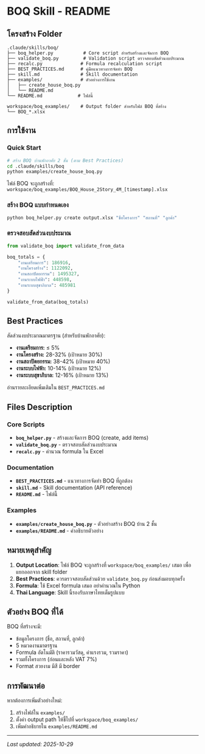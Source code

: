 # BOQ Skill - README

## โครงสร้าง Folder

```
.claude/skills/boq/
├── boq_helper.py           # Core script สำหรับสร้างและจัดการ BOQ
├── validate_boq.py         # Validation script ตรวจสอบสัดส่วนงบประมาณ
├── recalc.py              # Formula recalculation script
├── BEST_PRACTICES.md      # คู่มือแนวทางการจัดทำ BOQ
├── skill.md               # Skill documentation
├── examples/              # ตัวอย่างการใช้งาน
│   ├── create_house_boq.py
│   └── README.md
└── README.md             # ไฟล์นี้

workspace/boq_examples/    # Output folder สำหรับไฟล์ BOQ ที่สร้าง
└── BOQ_*.xlsx
```

## การใช้งาน

### Quick Start

```bash
# สร้าง BOQ บ้านพักอาศัย 2 ชั้น (ตาม Best Practices)
cd .claude/skills/boq
python examples/create_house_boq.py
```

ไฟล์ BOQ จะถูกสร้างที่: `workspace/boq_examples/BOQ_House_2Story_4M_[timestamp].xlsx`

### สร้าง BOQ แบบกำหนดเอง

```bash
python boq_helper.py create output.xlsx "ชื่อโครงการ" "สถานที่" "ลูกค้า"
```

### ตรวจสอบสัดส่วนงบประมาณ

```python
from validate_boq import validate_from_data

boq_totals = {
    "งานเตรียมการ": 186916,
    "งานโครงสร้าง": 1122092,
    "งานสถาปัตยกรรม": 1495327,
    "งานระบบไฟฟ้า": 448598,
    "งานระบบสุขาภิบาล": 485981
}

validate_from_data(boq_totals)
```

## Best Practices

สัดส่วนงบประมาณมาตรฐาน (สำหรับบ้านพักอาศัย):
- **งานเตรียมการ:** ≤ 5%
- **งานโครงสร้าง:** 28-32% (เป้าหมาย 30%)
- **งานสถาปัตยกรรม:** 38-42% (เป้าหมาย 40%)
- **งานระบบไฟฟ้า:** 10-14% (เป้าหมาย 12%)
- **งานระบบสุขาภิบาล:** 12-16% (เป้าหมาย 13%)

อ่านรายละเอียดเพิ่มเติมใน `BEST_PRACTICES.md`

## Files Description

### Core Scripts
- **`boq_helper.py`** - สร้างและจัดการ BOQ (create, add items)
- **`validate_boq.py`** - ตรวจสอบสัดส่วนงบประมาณ
- **`recalc.py`** - คำนวณ formula ใน Excel

### Documentation
- **`BEST_PRACTICES.md`** - แนวทางการจัดทำ BOQ ที่ถูกต้อง
- **`skill.md`** - Skill documentation (API reference)
- **`README.md`** - ไฟล์นี้

### Examples
- **`examples/create_house_boq.py`** - ตัวอย่างสร้าง BOQ บ้าน 2 ชั้น
- **`examples/README.md`** - คำอธิบายตัวอย่าง

## หมายเหตุสำคัญ

1. **Output Location**: ไฟล์ BOQ จะถูกสร้างที่ `workspace/boq_examples/` เสมอ เพื่อแยกออกจาก skill folder
2. **Best Practices**: ควรตรวจสอบสัดส่วนด้วย `validate_boq.py` ก่อนส่งมอบทุกครั้ง
3. **Formula**: ใช้ Excel formula เสมอ อย่าคำนวณใน Python
4. **Thai Language**: Skill นี้รองรับภาษาไทยเต็มรูปแบบ

## ตัวอย่าง BOQ ที่ได้

BOQ ที่สร้างจะมี:
- ข้อมูลโครงการ (ชื่อ, สถานที่, ลูกค้า)
- 5 หมวดงานมาตรฐาน
- Formula อัตโนมัติ (ราคารวมวัสดุ, ค่าแรงรวม, รวมราคา)
- รวมทั้งโครงการ (ก่อนและหลัง VAT 7%)
- Format สวยงาม มีสี มี border

## การพัฒนาต่อ

หากต้องการเพิ่มตัวอย่างใหม่:
1. สร้างไฟล์ใน `examples/`
2. ตั้งค่า output path ให้ชี้ไปที่ `workspace/boq_examples/`
3. เพิ่มคำอธิบายใน `examples/README.md`

---

*Last updated: 2025-10-29*
